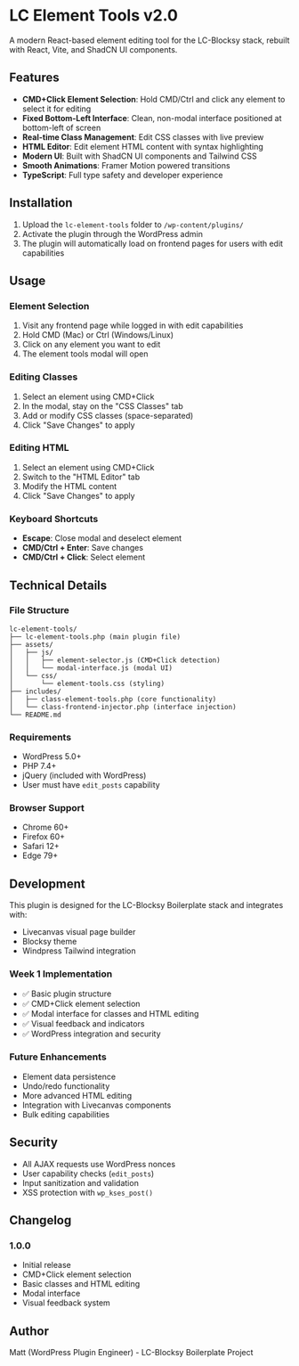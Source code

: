 # LC Element Tools v2.0

A modern React-based element editing tool for the LC-Blocksy stack, rebuilt with React, Vite, and ShadCN UI components.

## Features

- **CMD+Click Element Selection**: Hold CMD/Ctrl and click any element to select it for editing
- **Fixed Bottom-Left Interface**: Clean, non-modal interface positioned at bottom-left of screen
- **Real-time Class Management**: Edit CSS classes with live preview
- **HTML Editor**: Edit element HTML content with syntax highlighting
- **Modern UI**: Built with ShadCN UI components and Tailwind CSS
- **Smooth Animations**: Framer Motion powered transitions
- **TypeScript**: Full type safety and developer experience

## Installation

1. Upload the `lc-element-tools` folder to `/wp-content/plugins/`
2. Activate the plugin through the WordPress admin
3. The plugin will automatically load on frontend pages for users with edit capabilities

## Usage

### Element Selection
1. Visit any frontend page while logged in with edit capabilities
2. Hold CMD (Mac) or Ctrl (Windows/Linux)
3. Click on any element you want to edit
4. The element tools modal will open

### Editing Classes
1. Select an element using CMD+Click
2. In the modal, stay on the "CSS Classes" tab
3. Add or modify CSS classes (space-separated)
4. Click "Save Changes" to apply

### Editing HTML
1. Select an element using CMD+Click
2. Switch to the "HTML Editor" tab
3. Modify the HTML content
4. Click "Save Changes" to apply

### Keyboard Shortcuts
- **Escape**: Close modal and deselect element
- **CMD/Ctrl + Enter**: Save changes
- **CMD/Ctrl + Click**: Select element

## Technical Details

### File Structure
```
lc-element-tools/
├── lc-element-tools.php (main plugin file)
├── assets/
│   ├── js/
│   │   ├── element-selector.js (CMD+Click detection)
│   │   └── modal-interface.js (modal UI)
│   └── css/
│       └── element-tools.css (styling)
├── includes/
│   ├── class-element-tools.php (core functionality)
│   └── class-frontend-injector.php (interface injection)
└── README.md
```

### Requirements
- WordPress 5.0+
- PHP 7.4+
- jQuery (included with WordPress)
- User must have `edit_posts` capability

### Browser Support
- Chrome 60+
- Firefox 60+
- Safari 12+
- Edge 79+

## Development

This plugin is designed for the LC-Blocksy Boilerplate stack and integrates with:
- Livecanvas visual page builder
- Blocksy theme
- Windpress Tailwind integration

### Week 1 Implementation
- ✅ Basic plugin structure
- ✅ CMD+Click element selection
- ✅ Modal interface for classes and HTML editing
- ✅ Visual feedback and indicators
- ✅ WordPress integration and security

### Future Enhancements
- Element data persistence
- Undo/redo functionality
- More advanced HTML editing
- Integration with Livecanvas components
- Bulk editing capabilities

## Security

- All AJAX requests use WordPress nonces
- User capability checks (`edit_posts`)
- Input sanitization and validation
- XSS protection with `wp_kses_post()`

## Changelog

### 1.0.0
- Initial release
- CMD+Click element selection
- Basic classes and HTML editing
- Modal interface
- Visual feedback system

## Author

Matt (WordPress Plugin Engineer) - LC-Blocksy Boilerplate Project